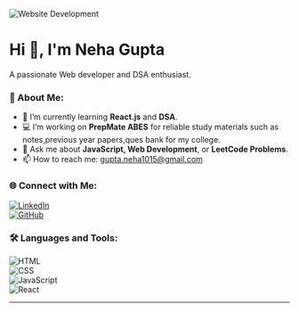 <!-- Banner Section -->
![Website Development](https://via.placeholder.com/1200x400?text=Website+Development)  

# Hi 👋, I'm Neha Gupta  
A passionate Web developer and DSA enthusiast.  

### 🚀 About Me:  
- 🌱 I’m currently learning **React.js** and **DSA**.  
- 💻 I’m working on **PrepMate ABES** for reliable study materials such as notes,previous year papers,ques bank for my college.  
- 🤝 Ask me about **JavaScript, Web Development**, or **LeetCode Problems**.  
- 📫 How to reach me: [gupta.neha1015@gmail.com](mailto:gupta.neha1015@gmail.com)  

### 🌐 Connect with Me:  
[![LinkedIn](https://img.shields.io/badge/-LinkedIn-blue?style=flat&logo=linkedin)](https://www.linkedin.com/in/neha-gupta-371570251/)  
[![GitHub](https://img.shields.io/badge/-GitHub-181717?style=flat&logo=github)](https://github.com/neha1015)  

### 🛠️ Languages and Tools:  
![HTML](https://img.shields.io/badge/-HTML5-orange?style=flat&logo=html5)  
![CSS](https://img.shields.io/badge/-CSS3-blue?style=flat&logo=css3)  
![JavaScript](https://img.shields.io/badge/-JavaScript-yellow?style=flat&logo=javascript)  
![React](https://img.shields.io/badge/-React-blue?style=flat&logo=react)  

<!--### 📊 GitHub Stats:  
![Neha's GitHub stats](https://github-readme-stats.vercel.app/api?username=NehaGupta&show_icons=true&theme=default)  
![Top Languages](https://github-readme-stats.vercel.app/api/top-langs/?username=NehaGupta&layout=compact&theme=default)  -->

---





<!--
**neha1015/neha1015** is a ✨ _special_ ✨ repository because its `README.md` (this file) appears on your GitHub profile.

Here are some ideas to get you started:

- 🔭 I’m currently working on ...
- 🌱 I’m currently learning ...
- 👯 I’m looking to collaborate on ...
- 🤔 I’m looking for help with ...
- 💬 Ask me about ...
- 📫 How to reach me: ...
- 😄 Pronouns: ...
- ⚡ Fun fact: ...
-->
